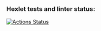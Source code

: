 ### Hexlet tests and linter status:
[![Actions Status](https://github.com/KrisUvrv/frontend-project-46/actions/workflows/hexlet-check.yml/badge.svg)](https://github.com/KrisUvrv/frontend-project-46/actions)